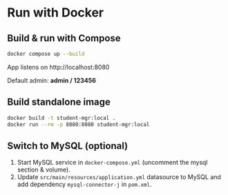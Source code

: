 # Run with Docker

## Build & run with Compose
```bash
docker compose up --build
```

App listens on http://localhost:8080

Default admin: **admin / 123456**

## Build standalone image
```bash
docker build -t student-mgr:local .
docker run --rm -p 8080:8080 student-mgr:local
```

## Switch to MySQL (optional)
1. Start MySQL service in `docker-compose.yml` (uncomment the mysql section & volume).
2. Update `src/main/resources/application.yml` datasource to MySQL and add dependency `mysql-connector-j` in `pom.xml`.
